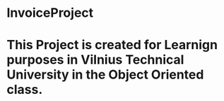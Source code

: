 # InvoiceProject
# This Project is created for Learnign purposes in Vilnius Technical University in the Object Oriented class. 
